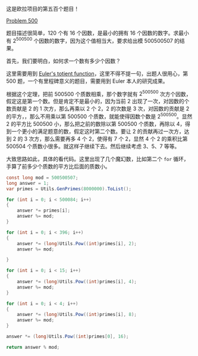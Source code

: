 这是欧拉项目的第五百个题目！

[Problem 500](https://projecteuler.net/problem=500 "Problem 500 - Project Euler")

题目描述很简单，120 个有 16 个因数，是最小的拥有 16 个因数的数字。求最小有 $2^{500500}$ 个因数的数字，因为这个值相当大，要求给出模 500500507 的结果。

首先，我们要明白，如何求一个数有多少个因数？

这里需要用到 [Euler's totient function](https://en.wikipedia.org/wiki/Euler%27s_totient_function)，这里不得不提一句，出题人很用心，第 500 题，一个有里程碑意义的题目，需要用到 Euler 本人的研究成果。

根据这个定理，把前 500500 个质数相乘，那个数字就有 $2^{500500}$ 次方个因数，假定这是第一个数。但是肯定不是最小的，因为当前 2 出现了一次，对因数的个数贡献是 2 的 1 次方，那么再乘以 2 个 2，2 的次数是 3 次，对因数的贡献是 2 的平方，，那么不用乘以第 500500 个质数，就能使得因数个数是 $2^{500500}$。显然 2 的平方比 500500 小，那么把之前的数除以第 500500 个质数，再除以 4，得到一个更小的满足题意的数，假定这时第二个数。要让 2 的贡献再过一次方，达到 2 的 3 次方，那么需要再多 4 个 2，使得有 7 个 2，显然 4 个 2 的乘积比第 500504 个质数小很多。就这样子继续下去。然后继续考虑 3、5、7 等等。

大致思路如此，具体的看代码。这里出现了几个魔幻数，比如第二个 `for` 循环，手算了前多少个质数的平方比后面的质数小。
``` csharp
const long mod = 500500507;
long answer = 1;
var primes = Utils.GenPrimes(8000000).ToList();

for (int i = 0; i < 500084; i++)
{
	answer *= primes[i];
	answer %= mod;
}

for (int i = 0; i < 396; i++)
{
	answer *= (long)Utils.Pow((int)primes[i], 2);
	answer %= mod;

}

for (int i = 0; i < 15; i++)
{
	answer *= (long)Utils.Pow((int)primes[i], 4);
	answer %= mod;
}

for (int i = 0; i < 4; i++)
{
	answer *= (long)Utils.Pow((int)primes[i], 8);
	answer %= mod;
}

answer *= (long)Utils.Pow((int)primes[0], 16);

return answer % mod;
```